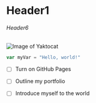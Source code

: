 # Header1

###### Header6

![Image of Yaktocat](https://octodex.github.com/images/yaktocat.png)

```  javascript
var myVar = "Hello, world!"
```

- [ ] Turn on GitHub Pages
- [ ] Outline my portfolio
- [ ] Introduce myself to the world








